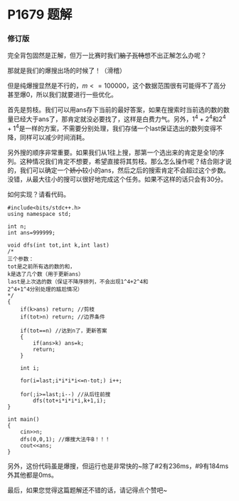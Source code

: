 # P1679 题解

### 修订版

完全背包固然是正解，但万一比赛时我们~~脑子瓦特~~想不出正解怎么办呢？

那就是我们的爆搜出场的时候了！（滑稽）

但是纯爆搜显然是不行的，$m<=100000$，这个数据范围很有可能得不了高分甚至爆0，所以我们就要进行一些优化。

首先是剪枝。我们可以用ans存下当前的最好答案，如果在搜索时当前选的数的数量已经大于ans了，那肯定就没必要找了，这样是白费力气。另外，$1^4+2^4$和$2^4+1^4$是一样的方案，不需要分别处理，我们存储一个last保证选出的数列变得不降，同样可以减少时间消耗。

另外搜的顺序非常重要。如果我们从1往上搜，那第一个选出来的肯定是全1的序列。这种情况我们肯定不想要，希望直接将其剪枝。那么怎么操作呢？结合刚才说的，我们可以确定一个~~娇小~~较小的ans，然后之后的搜索肯定不会超过这个步数。没错，从最大往小的搜可以很好地完成这个任务。如果不这样的话只会有30分。

如何实现？请看代码。

```
#include<bits/stdc++.h>
using namespace std;

int n;
int ans=999999;

void dfs(int tot,int k,int last)
/*
三个参数：
tot是之前所有选的数的和，
k是选了几个数（用于更新ans）
last是上次选的数（保证不降序排列，不会出现1^4+2^4和
2^4+1^4分别处理的尴尬情况）
*/
{
	if(k>ans) return; //剪枝
	if(tot>n) return; //边界条件
	
	if(tot==n) //达到n了，更新答案
	{
		if(ans>k) ans=k;
		return;
	}
	
	int i;
	
	for(i=last;i*i*i*i<=n-tot;) i++;
	
	for(;i>=last;i--) //从后往前搜
		dfs(tot+i*i*i*i,k+1,i);
}

int main()
{
	cin>>n;
	dfs(0,0,1); //爆搜大法牛B！！！
	cout<<ans;
}
```

另外，这份代码虽是爆搜，但运行也是非常快的~除了#2有236ms，#9有184ms外其他都是0ms。

最后，如果您觉得这篇题解还不错的话，请记得点个赞吧~